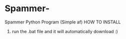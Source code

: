 # Spammer-
Spammer Python Program (Simple af)
HOW TO INSTALL
1. run the .bat file and it will automatically download :)
